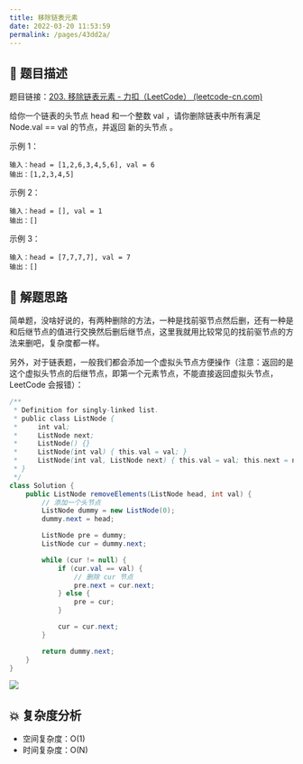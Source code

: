 ```yaml
---
title: 移除链表元素
date: 2022-03-20 11:53:59
permalink: /pages/43dd2a/
---
```

## 📃 题目描述

题目链接：[203. 移除链表元素 - 力扣（LeetCode） (leetcode-cn.com)](https://leetcode-cn.com/problems/remove-linked-list-elements/submissions/)

给你一个链表的头节点 head 和一个整数 val ，请你删除链表中所有满足 Node.val == val 的节点，并返回 新的头节点 。

示例 1：

```
输入：head = [1,2,6,3,4,5,6], val = 6
输出：[1,2,3,4,5]
```

示例 2：

```
输入：head = [], val = 1
输出：[]
```

示例 3：

```
输入：head = [7,7,7,7], val = 7
输出：[]
```

## 🔔 解题思路

简单题，没啥好说的，有两种删除的方法，一种是找前驱节点然后删，还有一种是和后继节点的值进行交换然后删后继节点，这里我就用比较常见的找前驱节点的方法来删吧，复杂度都一样。

另外，对于链表题，一般我们都会添加一个虚拟头节点方便操作（注意：返回的是这个虚拟头节点的后继节点，即第一个元素节点，不能直接返回虚拟头节点，LeetCode 会报错）：

```java
/**
 * Definition for singly-linked list.
 * public class ListNode {
 *     int val;
 *     ListNode next;
 *     ListNode() {}
 *     ListNode(int val) { this.val = val; }
 *     ListNode(int val, ListNode next) { this.val = val; this.next = next; }
 * }
 */
class Solution {
    public ListNode removeElements(ListNode head, int val) {
        // 添加一个头节点
        ListNode dummy = new ListNode(0);
        dummy.next = head;

        ListNode pre = dummy;
        ListNode cur = dummy.next;

        while (cur != null) {
            if (cur.val == val) {
                // 删除 cur 节点
                pre.next = cur.next;
            } else {
                pre = cur;
            }

            cur = cur.next;
        }

        return dummy.next;
    }
}
```

![](https://cs-wiki.oss-cn-shanghai.aliyuncs.com/img/20211013161512.png)

## 💥 复杂度分析

- 空间复杂度：O(1)
- 时间复杂度：O(N)
